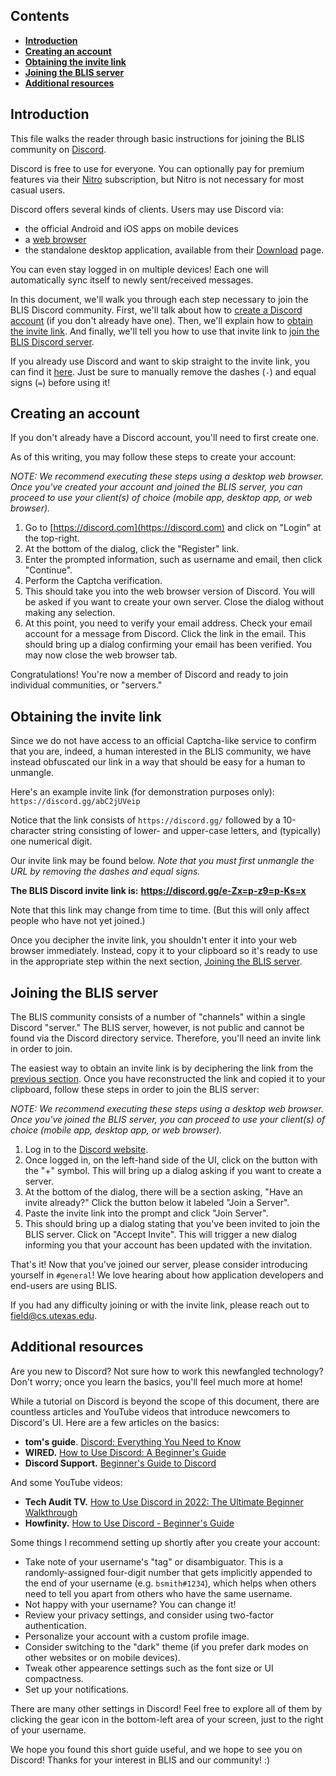## Contents

* **[Introduction](Discord.md#introduction)**
* **[Creating an account](Discord.md#creating-an-account)**
* **[Obtaining the invite link](Discord.md#obtaining-the-invite-link)**
* **[Joining the BLIS server](Addons.md#joining-the-blis-server)**
* **[Additional resources](Discord.md#additional-resources)**


## Introduction

This file walks the reader through basic instructions for joining the BLIS community on [Discord](https://discord.com).

Discord is free to use for everyone. You can optionally pay for premium features via their [Nitro](https://discord.com/nitro) subscription, but Nitro is not necessary for most casual users.

Discord offers several kinds of clients. Users may use Discord via:

- the official Android and iOS apps on mobile devices
- a [web browser](https://discord.com/login)
- the standalone desktop application, available from their [Download](https://discord.com/download) page.

You can even stay logged in on multiple devices! Each one will automatically sync itself to newly sent/received messages.

In this document, we'll walk you through each step necessary to join the BLIS Discord community. First, we'll talk about how to [create a Discord account](#creating-an-account) (if you don't already have one). Then, we'll explain how to [obtain the invite link](#obtaining-the-invite-link). And finally, we'll tell you how to use that invite link to [join the BLIS Discord server](#joining-the-blis-server).

If you already use Discord and want to skip straight to the invite link, you can find it [here](#obtaining-the-invite-link). Just be sure to manually remove the dashes (`-`) and equal signs (`=`) before using it!


## Creating an account

If you don't already have a Discord account, you'll need to first create one.

As of this writing, you may follow these steps to create your account:

*NOTE: We recommend executing these steps using a desktop web browser. Once you've created your account and joined the BLIS server, you can proceed to use your client(s) of choice (mobile app, desktop app, or web browser).*

1. Go to [https://discord.com](https://discord.com) and click on "Login" at the top-right.
2. At the bottom of the dialog, click the "Register" link.
3. Enter the prompted information, such as username and email, then click "Continue".
4. Perform the Captcha verification.
5. This should take you into the web browser version of Discord. You will be asked if you want to create your own server. Close the dialog without making any selection.
6. At this point, you need to verify your email address. Check your email account for a message from Discord. Click the link in the email. This should bring up a dialog confirming your email has been verified. You may now close the web browser tab.

Congratulations! You're now a member of Discord and ready to join individual communities, or "servers."


## Obtaining the invite link

Since we do not have access to an official Captcha-like service to confirm that you are, indeed, a human interested in the BLIS community, we have instead obfuscated our link in a way that should be easy for a human to unmangle.

Here's an example invite link (for demonstration purposes only): `https://discord.gg/abC2jUVeip`

Notice that the link consists of `https://discord.gg/` followed by a 10-character string consisting of lower- and upper-case letters, and (typically) one numerical digit.

Our invite link may be found below. *Note that you must first unmangle the URL by removing the dashes and equal signs.*

**The BLIS Discord invite link is:** **https://discord.gg/e-Zx=p-z9=p-Ks=x**

Note that this link may change from time to time. (But this will only affect people who have not yet joined.)

Once you decipher the invite link, you shouldn't enter it into your web browser immediately. Instead, copy it to your clipboard so it's ready to use in the appropriate step within the next section, [Joining the BLIS server](#joining-the-blis-server).


## Joining the BLIS server

The BLIS community consists of a number of "channels" within a single Discord "server." The BLIS server, however, is not public and cannot be found via the Discord directory service. Therefore, you'll need an invite link in order to join.

The easiest way to obtain an invite link is by deciphering the link from the [previous section](#obtaining-the-invite-link). Once you have reconstructed the link and copied it to your clipboard, follow these steps in order to join the BLIS server:

*NOTE: We recommend executing these steps using a desktop web browser. Once you've joined the BLIS server, you can proceed to use your client(s) of choice (mobile app, desktop app, or web browser).*

1. Log in to the [Discord website](https://discord.com).
2. Once logged in, on the left-hand side of the UI, click on the button with the "+" symbol. This will bring up a dialog asking if you want to create a server.
3. At the bottom of the dialog, there will be a section asking, "Have an invite already?" Click the button below it labeled "Join a Server".
4. Paste the invite link into the prompt and click "Join Server".
5. This should bring up a dialog stating that you've been invited to join the BLIS server. Click on "Accept Invite". This will trigger a new dialog informing you that your account has been updated with the invitation.

That's it! Now that you've joined our server, please consider introducing yourself in `#general`! We love hearing about how application developers and end-users are using BLIS.

If you had any difficulty joining or with the invite link, please reach out to [field@cs.utexas.edu](field@cs.utexas.edu).


## Additional resources

Are you new to Discord? Not sure how to work this newfangled technology? Don't worry; once you learn the basics, you'll feel much more at home!

While a tutorial on Discord is beyond the scope of this document, there are countless articles and YouTube videos that introduce newcomers to Discord's UI. Here are a few articles on the basics:

- **tom's guide**. [Discord: Everything You Need to Know](https://www.tomsguide.com/us/what-is-discord,review-5203.html)
- **WIRED.** [How to Use Discord: A Beginner's Guide](https://www.wired.com/story/how-to-use-discord/)
- **Discord Support.** [Beginner's Guide to Discord](https://support.discord.com/hc/en-us/articles/360045138571-Beginner-s-Guide-to-Discord)

And some YouTube videos:

- **Tech Audit TV.** [How to Use Discord in 2022: The Ultimate Beginner Walkthrough](https://www.youtube.com/watch?v=nPmdafMo1b8)
- **Howfinity.** [How to Use Discord - Beginner's Guide](https://www.youtube.com/watch?v=rnYGrq95ezA)

Some things I recommend setting up shortly after you create your account:

- Take note of your username's "tag" or disambiguator. This is a randomly-assigned four-digit number that gets implicitly appended to the end of your username (e.g. `bsmith#1234`), which helps when others need to tell you apart from others who have the same username.
- Not happy with your username? You can change it!
- Review your privacy settings, and consider using two-factor authentication.
- Personalize your account with a custom profile image.
- Consider switching to the "dark" theme (if you prefer dark modes on other websites or on mobile devices).
- Tweak other appearence settings such as the font size or UI compactness.
- Set up your notifications.

There are many other settings in Discord! Feel free to explore all of them by clicking the gear icon in the bottom-left area of your screen, just to the right of your username.

We hope you found this short guide useful, and we hope to see you on Discord! Thanks for your interest in BLIS and our community! :)
